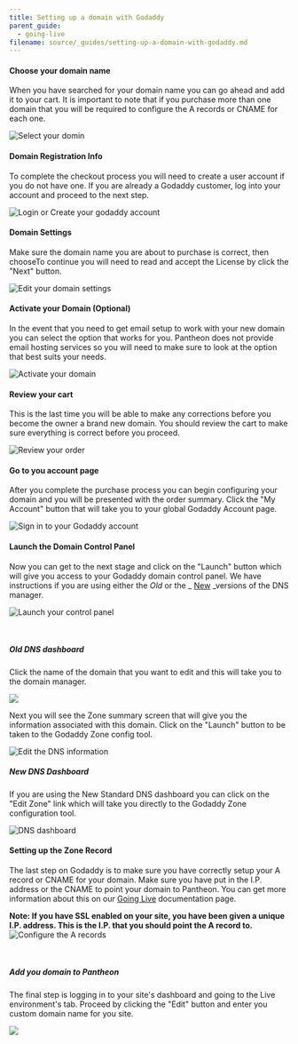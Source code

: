 ```yaml
---
title: Setting up a domain with Godaddy
parent_guide:
  - going-live
filename: source/_guides/setting-up-a-domain-with-godaddy.md
---
```


#### Choose your domain name
When you have searched for your domain name you can go ahead and add it to your cart. It is important to note that if you purchase more than one domain that you will be required to configure the A records or CNAME for each one.  




 ![Select your domin](https://pantheon-systems.desk.com/customer/portal/attachments/49493)
#### Domain Registration Info
To complete the checkout process you will need to create a user account if you do not have one. If you are already a Godaddy customer, log into your account and proceed to the next step.  


 ![Login or Create your godaddy account](https://pantheon-systems.desk.com/customer/portal/attachments/49494)
#### Domain Settings
Make sure the domain name you are about to purchase is correct, then chooseTo continue you will need to read and accept the License by click the "Next" button.  


 ![Edit your domain settings](https://pantheon-systems.desk.com/customer/portal/attachments/49495)
#### Activate your Domain (Optional)
In the event that you need to get email setup to work with your new domain you can select the option that works for you. Pantheon does not provide email hosting services so you will need to make sure to look at the option that best suits your needs.  


 ![Activate your domain](https://pantheon-systems.desk.com/customer/portal/attachments/49496)
#### Review your cart
This is the last time you will be able to make any corrections before you become the owner a brand new domain. You should review the cart to make sure everything is correct before you proceed.  


 ![Review your order](https://pantheon-systems.desk.com/customer/portal/attachments/49497)
#### Go to you account page
After you complete the purchase process you can begin configuring your domain and you will be presented with the order summary. Click the "My Account" button that will take you to your global Godaddy Account page.   


 ![Sign in to your Godaddy account](https://pantheon-systems.desk.com/customer/portal/attachments/49498)
#### Launch the Domain Control Panel
Now you can get to the next stage and click on the "Launch" button which will give you access to your Godaddy domain control panel. We have instructions if you are using either the _Old_ or the _ [New](new-dns-dashboard) _versions of the DNS manager.  


 ![Launch your control panel](https://pantheon-systems.desk.com/customer/portal/attachments/49499)  
 
##### Old DNS dashboard
Click the name of the domain that you want to edit and this will take you to the domain manager.  


 ![](https://pantheon-systems.desk.com/customer/portal/attachments/49521)  


Next you will see the Zone summary screen that will give you the information associated with this domain. Click on the "Launch" button to be taken to the Godaddy Zone config tool.  


 ![Edit the DNS information](https://pantheon-systems.desk.com/customer/portal/attachments/49502)
##### New DNS Dashboard
If you are using the New Standard DNS dashboard you can click on the "Edit Zone" link which will take you directly to the Godaddy Zone configuration tool.  


 ![DNS dashboard](https://pantheon-systems.desk.com/customer/portal/attachments/49520)
#### Setting up the Zone Record
The last step on Godaddy is to make sure you have correctly setup your A record or CNAME for your domain. Make sure you have put in the I.P. address or the CNAME to point your domain to Pantheon. You can get more information about this on our [Going Live](/documentation/running-drupal/going-live-and-launching-your-site/-going-live) documentation page. 


**Note: If you have SSL enabled on your site, you have been given a unique I.P. address. This is the I.P. that you should point the A record to.**  
 ![Configure the A records](https://pantheon-systems.desk.com/customer/portal/attachments/49503)  
 

##### Add you domain to Pantheon

The final step is logging in to your site's dashboard and going to the Live environment's tab. Proceed by clicking the "Edit" button and enter you custom domain name for you site.  


 ![](https://pantheon-systems.desk.com/customer/portal/attachments/49505)  




 
